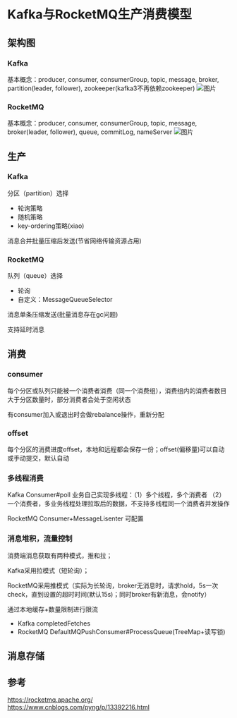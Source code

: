 # Kafka与RocketMQ生产消费模型
## 架构图
### Kafka
基本概念：producer, consumer, consumerGroup, topic, message, broker, partition(leader, follower), zookeeper(kafka3不再依赖zookeeper)
![图片](https://user-images.githubusercontent.com/24954102/158013057-7d0ceaa9-708b-46f3-a248-0ada0a527de6.png)

### RocketMQ
基本概念：producer, consumer, consumerGroup, topic, message, broker(leader, follower), queue, commitLog, nameServer
![图片](https://user-images.githubusercontent.com/24954102/158013831-310acc92-fde5-4a80-aca8-1fa83551c6c3.png)


## 生产
### Kafka
分区（partition）选择
- 轮询策略
- 随机策略
- key-ordering策略(xiao)

消息合并批量压缩后发送(节省网络传输资源占用)

### RocketMQ
队列（queue）选择
- 轮询
- 自定义：MessageQueueSelector

消息单条压缩发送(批量消息存在gc问题)

支持延时消息

## 消费
### consumer
每个分区或队列只能被一个消费者消费（同一个消费组），消费组内的消费者数目大于分区数量时，部分消费者会处于空闲状态

有consumer加入或退出时会做rebalance操作，重新分配

### offset
每个分区的消费进度offset，本地和远程都会保存一份；offset(偏移量)可以自动或手动提交，默认自动

### 多线程消费
Kafka Consumer#poll 业务自己实现多线程：（1）多个线程，多个消费者 （2）一个消费者，多业务线程处理拉取后的数据，不支持多线程同一个消费者并发操作

RocketMQ Consumer+MessageLisenter 可配置

### 消息堆积，流量控制
消费端消息获取有两种模式，推和拉；

Kafka采用拉模式（短轮询）；

RocketMQ采用推模式（实际为长轮询，broker无消息时，请求hold，5s一次check，直到设置的超时时间(默认15s)；同时broker有新消息，会notify）

通过本地缓存+数量限制进行限流
- Kafka completedFetches
- RocketMQ DefaultMQPushConsumer#ProcessQueue(TreeMap+读写锁)


## 消息存储

## 参考
https://rocketmq.apache.org/
https://www.cnblogs.com/pyng/p/13392216.html

